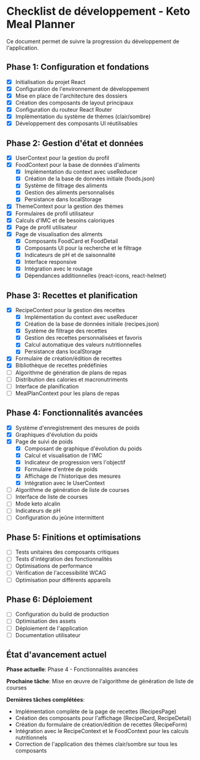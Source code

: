 # Checklist de développement - Keto Meal Planner

Ce document permet de suivre la progression du développement de l'application.

## Phase 1: Configuration et fondations

- [x] Initialisation du projet React
- [x] Configuration de l'environnement de développement
- [x] Mise en place de l'architecture des dossiers
- [x] Création des composants de layout principaux
- [x] Configuration du routeur React Router
- [x] Implémentation du système de thèmes (clair/sombre)
- [x] Développement des composants UI réutilisables

## Phase 2: Gestion d'état et données

- [x] UserContext pour la gestion du profil
- [x] FoodContext pour la base de données d'aliments
  - [x] Implémentation du context avec useReducer
  - [x] Création de la base de données initiale (foods.json)
  - [x] Système de filtrage des aliments
  - [x] Gestion des aliments personnalisés
  - [x] Persistance dans localStorage
- [x] ThemeContext pour la gestion des thèmes
- [x] Formulaires de profil utilisateur
- [x] Calculs d'IMC et de besoins caloriques
- [x] Page de profil utilisateur
- [x] Page de visualisation des aliments
  - [x] Composants FoodCard et FoodDetail
  - [x] Composants UI pour la recherche et le filtrage
  - [x] Indicateurs de pH et de saisonnalité
  - [x] Interface responsive
  - [x] Intégration avec le routage
  - [x] Dépendances additionnelles (react-icons, react-helmet)

## Phase 3: Recettes et planification

- [x] RecipeContext pour la gestion des recettes
  - [x] Implémentation du context avec useReducer
  - [x] Création de la base de données initiale (recipes.json)
  - [x] Système de filtrage des recettes
  - [x] Gestion des recettes personnalisées et favoris
  - [x] Calcul automatique des valeurs nutritionnelles
  - [x] Persistance dans localStorage
- [x] Formulaire de création/édition de recettes
- [x] Bibliothèque de recettes prédéfinies
- [ ] Algorithme de génération de plans de repas
- [ ] Distribution des calories et macronutriments
- [ ] Interface de planification
- [ ] MealPlanContext pour les plans de repas

## Phase 4: Fonctionnalités avancées

- [x] Système d'enregistrement des mesures de poids
- [x] Graphiques d'évolution du poids
- [x] Page de suivi de poids
  - [x] Composant de graphique d'évolution du poids
  - [x] Calcul et visualisation de l'IMC
  - [x] Indicateur de progression vers l'objectif
  - [x] Formulaire d'entrée de poids
  - [x] Affichage de l'historique des mesures
  - [x] Intégration avec le UserContext
- [ ] Algorithme de génération de liste de courses
- [ ] Interface de liste de courses
- [ ] Mode keto alcalin
- [ ] Indicateurs de pH
- [ ] Configuration du jeûne intermittent

## Phase 5: Finitions et optimisations

- [ ] Tests unitaires des composants critiques
- [ ] Tests d'intégration des fonctionnalités
- [ ] Optimisations de performance
- [ ] Vérification de l'accessibilité WCAG
- [ ] Optimisation pour différents appareils

## Phase 6: Déploiement

- [ ] Configuration du build de production
- [ ] Optimisation des assets
- [ ] Déploiement de l'application
- [ ] Documentation utilisateur

## État d'avancement actuel

**Phase actuelle**: Phase 4 - Fonctionnalités avancées

**Prochaine tâche**: Mise en œuvre de l'algorithme de génération de liste de courses

**Dernières tâches complétées**:
- Implémentation complète de la page de recettes (RecipesPage)
- Création des composants pour l'affichage (RecipeCard, RecipeDetail)
- Création du formulaire de création/édition de recettes (RecipeForm)
- Intégration avec le RecipeContext et le FoodContext pour les calculs nutritionnels
- Correction de l'application des thèmes clair/sombre sur tous les composants
